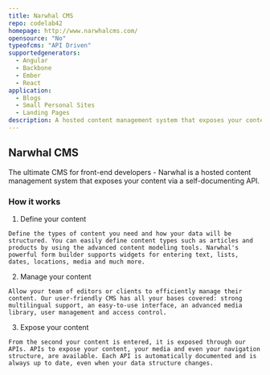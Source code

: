 ```yaml
---
title: Narwhal CMS
repo: codelab42
homepage: http://www.narwhalcms.com/
opensource: "No"
typeofcms: "API Driven"
supportedgenerators:
  - Angular
  - Backbone
  - Ember
  - React
application:
  - Blogs
  - Small Personal Sites
  - Landing Pages
description: A hosted content management system that exposes your content via a self-documenting API.
---
```

## Narwhal CMS
The ultimate CMS for front-end developers - Narwhal is a hosted content management system that exposes your content via a self-documenting API.

### How it works

  1. Define your content

    Define the types of content you need and how your data will be structured. You can easily define content types such as articles and products by using the advanced content modeling tools. Narwhal's powerful form builder supports widgets for entering text, lists, dates, locations, media and much more.

  2. Manage your content

    Allow your team of editors or clients to efficiently manage their content. Our user-friendly CMS has all your bases covered: strong multilingual support, an easy-to-use interface, an advanced media library, user management and access control.

  3. Expose your content

    From the second your content is entered, it is exposed through our APIs. APIs to expose your content, your media and even your navigation structure, are available. Each API is automatically documented and is always up to date, even when your data structure changes.